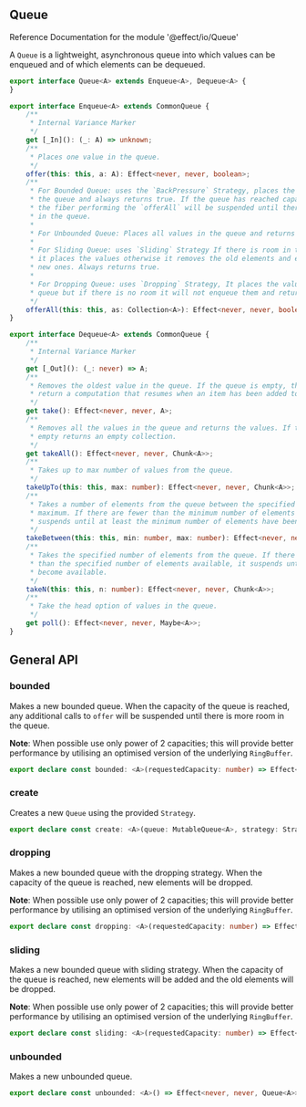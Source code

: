 ## Queue

Reference Documentation for the module '@effect/io/Queue'

A `Queue` is a lightweight, asynchronous queue into which values can be
enqueued and of which elements can be dequeued.

```ts
export interface Queue<A> extends Enqueue<A>, Dequeue<A> {
}
```

```ts
export interface Enqueue<A> extends CommonQueue {
    /**
     * Internal Variance Marker
     */
    get [_In](): (_: A) => unknown;
    /**
     * Places one value in the queue.
     */
    offer(this: this, a: A): Effect<never, never, boolean>;
    /**
     * For Bounded Queue: uses the `BackPressure` Strategy, places the values in
     * the queue and always returns true. If the queue has reached capacity, then
     * the fiber performing the `offerAll` will be suspended until there is room
     * in the queue.
     *
     * For Unbounded Queue: Places all values in the queue and returns true.
     *
     * For Sliding Queue: uses `Sliding` Strategy If there is room in the queue,
     * it places the values otherwise it removes the old elements and enqueues the
     * new ones. Always returns true.
     *
     * For Dropping Queue: uses `Dropping` Strategy, It places the values in the
     * queue but if there is no room it will not enqueue them and return false.
     */
    offerAll(this: this, as: Collection<A>): Effect<never, never, boolean>;
}
```

```ts
export interface Dequeue<A> extends CommonQueue {
    /**
     * Internal Variance Marker
     */
    get [_Out](): (_: never) => A;
    /**
     * Removes the oldest value in the queue. If the queue is empty, this will
     * return a computation that resumes when an item has been added to the queue.
     */
    get take(): Effect<never, never, A>;
    /**
     * Removes all the values in the queue and returns the values. If the queue is
     * empty returns an empty collection.
     */
    get takeAll(): Effect<never, never, Chunk<A>>;
    /**
     * Takes up to max number of values from the queue.
     */
    takeUpTo(this: this, max: number): Effect<never, never, Chunk<A>>;
    /**
     * Takes a number of elements from the queue between the specified minimum and
     * maximum. If there are fewer than the minimum number of elements available,
     * suspends until at least the minimum number of elements have been collected.
     */
    takeBetween(this: this, min: number, max: number): Effect<never, never, Chunk<A>>;
    /**
     * Takes the specified number of elements from the queue. If there are fewer
     * than the specified number of elements available, it suspends until they
     * become available.
     */
    takeN(this: this, n: number): Effect<never, never, Chunk<A>>;
    /**
     * Take the head option of values in the queue.
     */
    get poll(): Effect<never, never, Maybe<A>>;
}
```

## General API

### bounded

Makes a new bounded queue. When the capacity of the queue is reached, any
additional calls to `offer` will be suspended until there is more room in
the queue.

**Note**: When possible use only power of 2 capacities; this will provide
better performance by utilising an optimised version of the underlying
`RingBuffer`.

```ts
export declare const bounded: <A>(requestedCapacity: number) => Effect<never, never, Queue<A>>;
```

### create

Creates a new `Queue` using the provided `Strategy`.

```ts
export declare const create: <A>(queue: MutableQueue<A>, strategy: Strategy<A>) => Effect<never, never, Queue<A>>;
```

### dropping

Makes a new bounded queue with the dropping strategy. When the capacity of
the queue is reached, new elements will be dropped.

**Note**: When possible use only power of 2 capacities; this will provide
better performance by utilising an optimised version of the underlying
`RingBuffer`.

```ts
export declare const dropping: <A>(requestedCapacity: number) => Effect<never, never, Queue<A>>;
```

### sliding

Makes a new bounded queue with sliding strategy. When the capacity of the
queue is reached, new elements will be added and the old elements will be
dropped.

**Note**: When possible use only power of 2 capacities; this will provide
better performance by utilising an optimised version of the underlying
`RingBuffer`.

```ts
export declare const sliding: <A>(requestedCapacity: number) => Effect<never, never, Queue<A>>;
```

### unbounded

Makes a new unbounded queue.

```ts
export declare const unbounded: <A>() => Effect<never, never, Queue<A>>;
```

